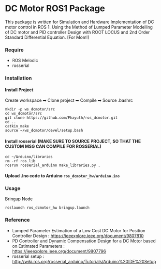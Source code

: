 # DC Motor ROS1 Package
This package is written for Simulation and Hardware Implementation of DC motor control in ROS 1. Using the Method of Lumped Parameter Modelling of DC motor and PID controller Design with ROOT LOCUS and 2nd Order Standard Differential Equation. [For Mom!]

### Require
- ROS Melodic
- rosserial

### Installation
#### Install Project
Create workspace ➡ Clone project ➡ Compile ➡ Source .bashrc
```
mkdir -p ws_dcmotor/src
cd ws_dcmotor/src
git clone https://github.com/Phayuth/ros_dcmotor.git
cd ..
catkin_make
source ~/ws_dcmotor/devel/setup.bash
```

#### Install rosserial (MAKE SURE TO SOURCE PROJECT, SO THAT THE CUSTOM MSG CAN COMPILE FOR ROSSERIAL)
```
cd ~/Arduino/libraries
rm -rf ros_lib
rosrun rosserial_arduino make_libraries.py .
```

#### Upload .Ino code to Arduino `ros_dcmotor_hw/arduino.ino`

### Usage
Bringup Node
```
roslaunch ros_dcmotor_hw bringup.launch
```

### Reference
- Lumped Parameter Estimation of a Low Cost DC Motor for Position Controller Design : https://ieeexplore.ieee.org/document/9807810 
- PD Controller and Dynamic Compensation Design for a DC Motor based on Estimated Parameters : https://ieeexplore.ieee.org/document/9807796
- rosserial setup : http://wiki.ros.org/rosserial_arduino/Tutorials/Arduino%20IDE%20Setup